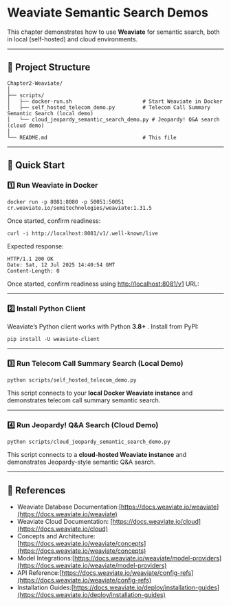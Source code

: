 # Weaviate Semantic Search Demos

This chapter demonstrates how to use **Weaviate** for semantic search, both in local (self-hosted) and cloud environments.

---

## 📂 Project Structure

```warp-runnable-command
Chapter2-Weaviate/
│
├── scripts/
│   ├── docker-run.sh                       # Start Weaviate in Docker
│   ├── self_hosted_telecom_demo.py         # Telecom Call Summary Semantic Search (local demo)
│   └── cloud_jeopardy_semantic_search_demo.py # Jeopardy! Q&A search (cloud demo)
│
└── README.md                               # This file
```

---

## 🚀 Quick Start

### 1️⃣ Run Weaviate in Docker

```warp-runnable-command
docker run -p 8081:8080 -p 50051:50051 cr.weaviate.io/semitechnologies/weaviate:1.31.5
```

Once started, confirm readiness:

```warp-runnable-command
curl -i http://localhost:8081/v1/.well-known/live
```

Expected response:

```warp-runnable-command
HTTP/1.1 200 OK
Date: Sat, 12 Jul 2025 14:40:54 GMT
Content-Length: 0
```

Once started, confirm readiness using [http://localhost:8081/v1](http://localhost:8081/v1) URL:

---

### 2️⃣ Install Python Client

Weaviate’s Python client works with Python  **3.8+** . Install from PyPI:

```warp-runnable-command
pip install -U weaviate-client
```

---

### 3️⃣ Run Telecom Call Summary Search (Local Demo)

```warp-runnable-command
python scripts/self_hosted_telecom_demo.py
```

This script connects to your **local Docker Weaviate instance** and demonstrates telecom call summary semantic search.

---

### 4️⃣ Run Jeopardy! Q&A Search (Cloud Demo)

```warp-runnable-command
python scripts/cloud_jeopardy_semantic_search_demo.py
```

This script connects to a **cloud-hosted Weaviate instance** and demonstrates Jeopardy-style semantic Q&A search.

---

## 📑 References

* Weaviate Database Documentation:[https://docs.weaviate.io/weaviate](https://docs.weaviate.io/weaviate)
* Weaviate Cloud Documentation: [https://docs.weaviate.io/cloud](https://docs.weaviate.io/cloud)
* Concepts and Architecture: [https://docs.weaviate.io/weaviate/concepts](https://docs.weaviate.io/weaviate/concepts)
* Model Integrations:[https://docs.weaviate.io/weaviate/model-providers](https://docs.weaviate.io/weaviate/model-providers)
* API Reference:[https://docs.weaviate.io/weaviate/config-refs](https://docs.weaviate.io/weaviate/config-refs)
* Installation Guides:[https://docs.weaviate.io/deploy/installation-guides](https://docs.weaviate.io/deploy/installation-guides)
